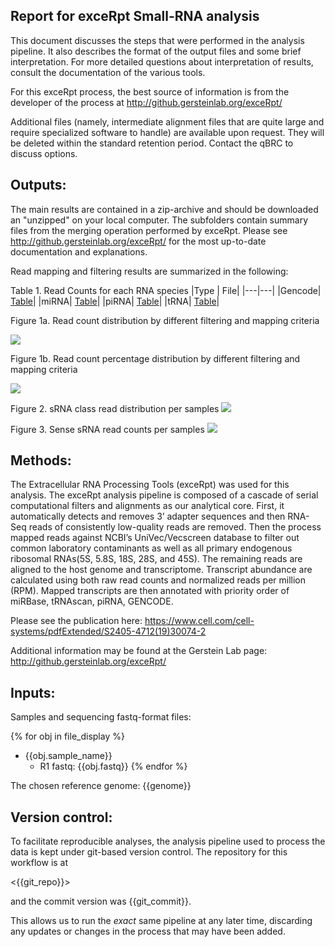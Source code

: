Report for exceRpt Small-RNA analysis
---

This document discusses the steps that were performed in the analysis pipeline.  It also describes the format of the output files and some brief interpretation.  For more detailed questions about interpretation of results, consult the documentation of the various tools.

For this exceRpt process, the best source of information is from the developer of the process at <http://github.gersteinlab.org/exceRpt/>

Additional files (namely, intermediate alignment files that are quite large and require specialized software to handle) are available upon request.  They will be deleted within the standard retention period.  Contact the qBRC to discuss options.

## Outputs:

The main results are contained in a zip-archive and should be downloaded an "unzipped" on your local computer.  The subfolders contain summary files from the merging operation performed by exceRpt.  Please see <http://github.gersteinlab.org/exceRpt/> for the most up-to-date documentation and explanations.  

Read mapping and filtering results are summarized in the following:

Table 1. Read Counts for each RNA species 
|Type | File|
|---|---|
|Gencode| [Table](exceRpt_output/exceRpt_gencode_ReadCounts.txt)|
|miRNA| [Table](exceRpt_output/exceRpt_miRNA_ReadCounts.txt)|
|piRNA| [Table](exceRpt_output/exceRpt_piRNA_ReadCounts.txt)|
|tRNA| [Table](exceRpt_output/exceRpt_tRNA_ReadCounts.txt)|

Figure 1a. Read count distribution by different filtering and mapping criteria

![](figures/qc_postfilter_count.png)

Figure 1b. Read count percentage distribution by different filtering and mapping criteria

![](figures/qc_postfilter_perc.png)

Figure 2. sRNA class read distribution per samples
![](figures/sRNA_all_mapping_count.png)

Figure 3. Sense sRNA read counts per samples
![](figures/sRNA_sense_mapping_count.png)



## Methods:
The Extracellular RNA Processing Tools (exceRpt) was used for this analysis.  The exceRpt analysis pipeline is composed of a cascade of serial computational filters and alignments as our analytical core.   First, it automatically detects and removes 3’ adapter sequences and then RNA-Seq reads of consistently low-quality reads are removed.  Then the process mapped reads against NCBI’s UniVec/Vecscreen database to filter out common laboratory contaminants as well as all primary endogenous ribosomal RNAs(5S, 5.8S, 18S, 28S, and 45S).   The remaining reads are aligned to the host genome and transcriptome.  Transcript abundance are calculated using both raw read counts and normalized reads per million (RPM).  Mapped transcripts are then annotated with priority order of miRBase, tRNAscan, piRNA, GENCODE.

Please see the publication here: <https://www.cell.com/cell-systems/pdfExtended/S2405-4712(19)30074-2>

Additional information may be found at the Gerstein Lab page: <http://github.gersteinlab.org/exceRpt/>

## Inputs:

Samples and sequencing fastq-format files:

{% for obj in file_display %}
  - {{obj.sample_name}}
    - R1 fastq: {{obj.fastq}}
{% endfor %}

The chosen reference genome: {{genome}}


## Version control:
To facilitate reproducible analyses, the analysis pipeline used to process the data is kept under git-based version control.  The repository for this workflow is at 

<{{git_repo}}>

and the commit version was {{git_commit}}.

This allows us to run the *exact* same pipeline at any later time, discarding any updates or changes in the process that may have been added. 